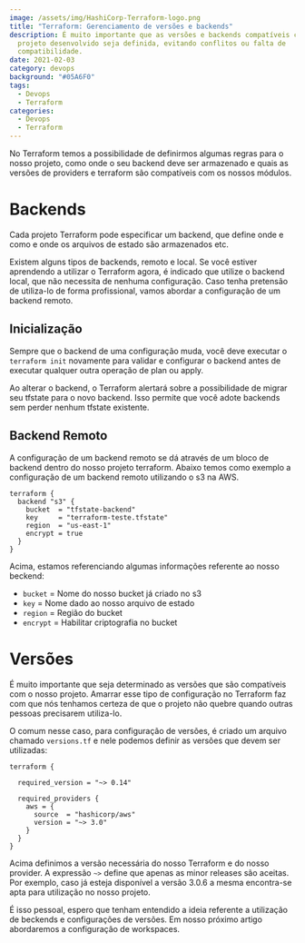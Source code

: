 ```yaml
---
image: /assets/img/HashiCorp-Terraform-logo.png
title: "Terraform: Gerenciamento de versões e backends"
description: É muito importante que as versões e backends compatíveis com o
  projeto desenvolvido seja definida, evitando conflitos ou falta de
  compatibilidade.
date: 2021-02-03
category: devops
background: "#05A6F0"
tags:
  - Devops
  - Terraform
categories:
  - Devops
  - Terraform
---
```

No Terraform temos a possibilidade de definirmos algumas regras para o nosso projeto, como onde o seu backend deve ser armazenado e quais as versões de providers e terraform são compatíveis com os nossos módulos.

# Backends

Cada projeto Terraform pode especificar um backend, que define onde e como e onde os arquivos de estado são armazenados etc.

Existem alguns tipos de backends, remoto e local. Se você estiver aprendendo a utilizar o Terraform agora, é indicado que utilize o backend local, que não necessita de nenhuma configuração. Caso tenha pretensão de utiliza-lo de forma profissional, vamos abordar a configuração de um backend remoto.  

## Inicialização

Sempre que o backend de uma configuração muda, você deve executar o `terraform init` novamente para validar e configurar o backend antes de executar qualquer outra operação de plan ou apply.

Ao alterar o backend, o Terraform alertará sobre a possibilidade de migrar seu tfstate para o novo backend. Isso permite que você adote backends sem perder nenhum tfstate existente.

## Backend Remoto

A configuração de um backend remoto se dá através de um bloco de backend dentro do nosso projeto terraform. Abaixo temos como exemplo a configuração de um backend remoto utilizando o s3 na AWS.

```
terraform {
  backend "s3" {
    bucket  = "tfstate-backend"
    key     = "terraform-teste.tfstate"
    region  = "us-east-1"
    encrypt = true
  }
}
```

Acima, estamos referenciando algumas informações referente ao nosso beckend:

* `bucket` = Nome do nosso bucket já criado no s3
* `key`    = Nome dado ao nosso arquivo de estado
* `region` = Região do bucket
* `encrypt` = Habilitar criptografia no bucket

# Versões

É muito importante que seja determinado as versões que são compatíveis com o nosso projeto. Amarrar esse tipo de configuração no Terraform faz com que nós tenhamos certeza de que o projeto não quebre quando outras pessoas precisarem utiliza-lo. 

O comum nesse caso, para configuração de versões, é criado um arquivo chamado `versions.tf` e nele podemos definir as versões que devem ser utilizadas:

````
terraform {

  required_version = "~> 0.14"

  required_providers {
    aws = {
      source  = "hashicorp/aws"
      version = "~> 3.0"
    }
  }
}
````

Acima definimos a versão necessária do nosso Terraform e do nosso provider. A expressão `~>` define que apenas as minor releases são aceitas. Por exemplo, caso já esteja disponível a versão 3.0.6 a mesma encontra-se apta para utilização no nosso projeto.

É isso pessoal, espero que tenham entendido a ideia referente a utilização de beckends e configurações de versões. Em nosso próximo artigo abordaremos a configuração de workspaces. 